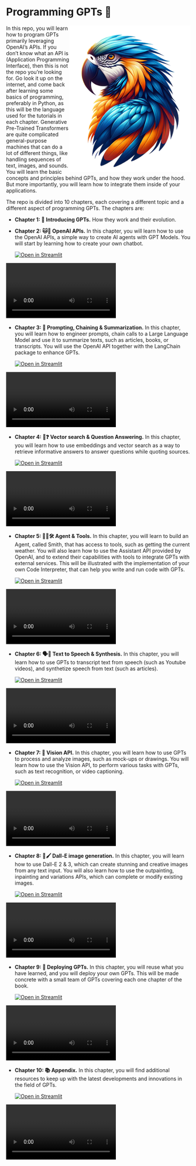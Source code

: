 # Programming GPTs 🦜

<img align="right" src="./img/parrot.png" height="400px"/>

In this repo, you will learn how to program GPTs primarily leveraging OpenAI’s APIs. If you don’t know what an API is (Application Programming Interface), then this is not the repo you’re looking for. Go look it up on the internet, and come back after learning some basics of programming, preferably in Python, as this will be the language used for the tutorials in each chapter.
Generative Pre-Trained Transformers are quite complicated general-purpose machines that can do a lot of different things, like handling sequences of text, images, and sounds. You will learn the basic concepts and principles behind GPTs, and how they work under the hood. But more importantly, you will learn how to integrate them inside of your applications.

The repo is divided into 10 chapters, each covering a different topic and a different aspect of programming GPTs. The chapters are:
- **Chapter 1: 🤖 Introducing GPTs.** How they work and their evolution. 

- **Chapter 2: 🐱💬 OpenAI APIs.** In this chapter, you will learn how to use the OpenAI APIs, a simple way to create AI agents with GPT Models. You will start by learning how to create your own chatbot.

    [![Open in Streamlit](https://static.streamlit.io/badges/streamlit_badge_black_white.svg)](https://chat48.streamlit.app/)

<video src="https://github.com/slevin48/openai/assets/12418115/91b2c4c6-7338-4f51-9440-16e59626378d" controls="controls" style="max-width: 730px;"></video>

- **Chapter 3: 🔗 Prompting, Chaining & Summarization.** In this chapter, you will learn how to engineer prompts, chain calls to a Large Language Model and use it to summarize texts, such as articles, books, or transcripts. You will use the OpenAI API together with the LangChain package to enhance GPTs.

    [![Open in Streamlit](https://static.streamlit.io/badges/streamlit_badge_black_white.svg)](https://teams-summarizer.streamlit.app/)

<video src="https://user-images.githubusercontent.com/12418115/229315555-c9d2077a-a2ed-4538-816c-ce0b9cece761.webm" controls="controls" style="max-width: 730px;"></video>

- **Chapter 4: 🔎❓ Vector search & Question Answering.** In this chapter, you will learn how to use embeddings and vector search as a way to retrieve informative answers to answer questions while quoting sources. 

    [![Open in Streamlit](https://static.streamlit.io/badges/streamlit_badge_black_white.svg)](https://ask-impromptu.streamlit.app/)

<video src="https://github.com/slevin48/openai/assets/12418115/b37ec63c-1a7d-4c81-a4b0-5f10f7ceb428" controls="controls" style="max-width: 730px;"></video>

- **Chapter 5: 🕵️‍♀️🛠️ Agent & Tools.** In this chapter, you will learn to build an Agent, called Smith, that has access to tools, such as getting the current weather. You will also learn how to use the Assistant API provided by OpenAI, and to extend their capabilities with tools to integrate GPTs with external services. This will be illustrated with the implementation of your own Code Interpreter, that can help you write and run code with GPTs.

    [![Open in Streamlit](https://static.streamlit.io/badges/streamlit_badge_black_white.svg)](https://ask-smith.streamlit.app/)

<video src="https://github.com/slevin48/openai/assets/12418115/f8e0a3e6-50c9-4eb9-961f-177000a2d7f4" controls="controls" style="max-width: 730px;"></video>

- **Chapter 6: 🗣️📢 Text to Speech & Synthesis.** In this chapter, you will learn how to use GPTs to transcript text from speech (such as Youtube videos), and synthetize speech from text (such as articles). 

    [![Open in Streamlit](https://static.streamlit.io/badges/streamlit_badge_black_white.svg)](https://conseil-dami.streamlit.app/)

<video src="https://github.com/slevin48/ami/assets/12418115/6d12b2dd-b349-48be-bdf9-4efafae4e0bf" controls="controls" style="max-width: 730px;"></video>


- **Chapter 7: 👀 Vision API.** In this chapter, you will learn how to use GPTs to process and analyze images, such as mock-ups or drawings. You will learn how to use the Vision API, to perform various tasks with GPTs, such as text recognition, or video captioning.

    [![Open in Streamlit](https://static.streamlit.io/badges/streamlit_badge_black_white.svg)](https://chat-vision.streamlit.app/)

<video src="https://github.com/slevin48/openai/assets/12418115/1a83c37c-b105-42cf-b2d7-b25656824e13" controls="controls" style="max-width: 730px;"></video>

- **Chapter 8: 🎨🖌️ Dall-E image generation.** In this chapter, you will learn how to use Dall-E 2 & 3, which can create stunning and creative images from any text input. You will also learn how to use the outpainting, inpainting and variations APIs, which can complete or modify existing images.

    [![Open in Streamlit](https://static.streamlit.io/badges/streamlit_badge_black_white.svg)](https://openai-image.streamlit.app/)

<video src="https://github.com/slevin48/openai/assets/12418115/3726aa2c-67e0-474c-909f-5cb54eaa39db" controls="controls" style="max-width: 730px;"></video>

- **Chapter 9: 📌 Deploying GPTs.** In this chapter, you will reuse what you have learned, and you will deploy your own GPTs. This will be made concrete with a small team of GPTs covering each one chapter of the book.

    [![Open in Streamlit](https://static.streamlit.io/badges/streamlit_badge_black_white.svg)](https://programming-gpts.streamlit.app/)

<video src="https://github.com/user-attachments/assets/b972e931-9412-4561-a578-5fb83cf78398" controls="controls" style="max-width: 730px;"></video>


- **Chapter 10: 📚 Appendix.** In this chapter, you will find additional resources to keep up with the latest developments and innovations in the field of GPTs.

    [![Open in Streamlit](https://static.streamlit.io/badges/streamlit_badge_black_white.svg)](https://awesome-movies.streamlit.app/?q=super+hero&type=Hybrid)

<video src="https://github.com/user-attachments/assets/f1cd1721-7440-4a14-b8f5-0527fa18afce" controls="controls" style="max-width: 730px;"></video>